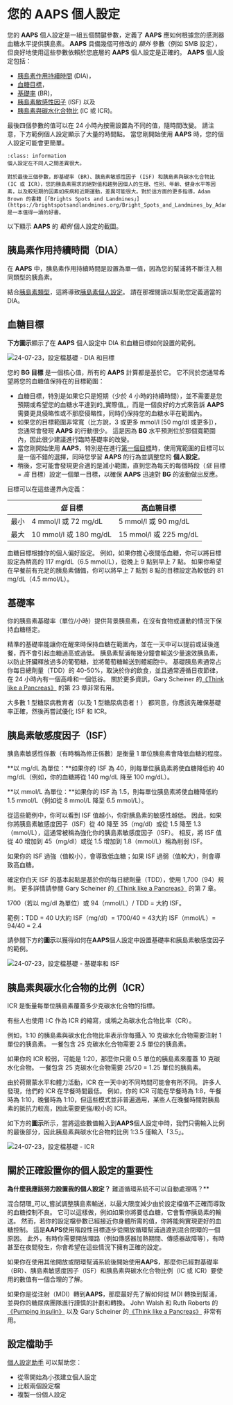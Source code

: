 # 您的 **AAPS** 個人設定

您的 **AAPS** 個人設定是一組五個關鍵參數，定義了 **AAPS** 應如何根據您的感測器血糖水平提供胰島素。 **AAPS** 具備幾個可修改的 _額外_ 參數（例如 SMB 設定），但良好地使用這些參數依賴於您底層的 **AAPS** 個人設定是正確的。 **AAPS** 個人設定包括：

- [胰島素作用持續時間](#duration-of-insulin-action-dia) (DIA)，
- [血糖目標](#glucose-targets)，
- [基礎率](#basal-rates) (BR)，
- [胰島素敏感性因子](#insulin-sensitivity-factor-isf) (ISF) 以及
- [胰島素與碳水化合物比](#insulin-to-carb-ratio-icr) (IC 或 ICR)。

最後四個參數的值可以在 24 小時內按需設置為不同的值，隨時間改變。 請注意，下方範例個人設定顯示了大量的時間點。 當您剛開始使用 **AAPS** 時，您的個人設定可能會更簡單。

```{admonition} Your diabetes may vary
:class: information
個人設定在不同人之間差異很大。

對於最後三個參數，即基礎率 (BR)、胰島素敏感性因子 (ISF) 和胰島素與碳水化合物比 (IC 或 ICR)，您的胰島素需求的絕對值和趨勢因個人的生理、性別、年齡、健身水平等因素，以及較短期的因素如疾病和近期運動，差異可能很大。對於這方面的更多指導，Adam Brown 的書籍 [「Brights Spots and Landmines」](https://brightspotsandlandmines.org/Bright_Spots_and_Landmines_by_Adam_Brown.pdf) 是一本值得一讀的好書。

```

以下顯示 **AAPS** 的 _範例_ 個人設定的截圖。

## 胰島素作用持續時間（DIA）

在 **AAPS** 中，胰島素作用持續時間是設置為單一值，因為您的幫浦將不斷注入相同類型的胰島素。

結合[胰島素類型](../SettingUpAaps/ConfigBuilder.md#insulin)，這將導致[胰島素個人設定](../DailyLifeWithAaps/AapsScreens.md#insulin-profile)。 請在那裡閱讀以幫助您定義適當的 DIA。

## 血糖目標

**下方圖示**顯示了在 **AAPS** 個人設定中 DIA 和血糖目標如何設置的範例。

![24-07-23，設定檔基礎 - DIA 和目標](../images/f3904cc3-3d9e-497e-a3b6-3a49650053e6.png)

您的 **BG 目標** 是一個核心值，所有的 **AAPS** 計算都是基於它。 它不同於您通常希望將您的血糖值保持在的目標範圍：

- 血糖目標，特別是如果它只是短期（少於 4 小時的持續時間），並不需要是您預期或希望您的血糖水平達到的_實際值_，而是一個良好的方式來告訴 **AAPS** 需要更具侵略性或不那麼侵略性，同時仍保持您的血糖水平在範圍內。
- 如果您的目標範圍非常寬（比方說，3 或更多 mmol/l [50 mg/dl 或更多]），您通常會發現 **AAPS** 的行動很少。 這是因為 **BG** 水平預測位於那個寬範圍內，因此很少建議進行臨時基礎率的改變。
- 當您剛開始使用 **AAPS**，特別是在進行[第一個目標](../SettingUpAaps/CompletingTheObjectives.md)時，使用寬範圍的目標可以是一個不錯的選擇，同時您學習 **AAPS** 的行為並調整您的 **個人設定**。
- 稍後，您可能會發現更合適的是減小範圍，直到您為每天的每個時段（_低_ 目標 = _高_ 目標）設定一個單一目標，以確保 **AAPS** 迅速對 **BG** 的波動做出反應。

目標可以在這些邊界內定義：

|    | _低_ 目標                | 高血糖目標                 |
| -- | --------------------- | --------------------- |
| 最小 | 4 mmol/l 或 72 mg/dL   | 5 mmol/l 或 90 mg/dL   |
| 最大 | 10 mmol/l 或 180 mg/dL | 15 mmol/l 或 225 mg/dL |

血糖目標根據你的個人偏好設定。 例如，如果你擔心夜間低血糖，你可以將目標設定為稍高的 117 mg/dL（6.5 mmol/L），從晚上 9 點到早上 7 點。 如果你希望在早餐前有充足的胰島素儲備，你可以將早上 7 點到 8 點的目標設定為較低的 81 mg/dL（4.5 mmol/L）。

## 基礎率

你的胰島素基礎率（單位/小時）提供背景胰島素，在沒有食物或運動的情況下保持血糖穩定。

精準的基礎率能讓你在醒來時保持血糖在範圍內，並在一天中可以提前或延後進餐，而不會引起血糖過高或過低。 胰島素幫浦每幾分鐘會輸送少量速效胰島素，以防止肝臟釋放過多的葡萄糖，並將葡萄糖輸送到體細胞中。 基礎胰島素通常占你每日總劑量（TDD）的 40-50%，取決於你的飲食，並且通常遵循日夜節律，在 24 小時內有一個高峰和一個低谷。 關於更多資訊，Gary Scheiner 的[《Think like a Pancreas》](https://amzn.eu/d/iVU0RGe) 的第 23 章非常有用。

大多數 1 型糖尿病教育者（以及 1 型糖尿病患者！） 都同意，你應該先確保基礎率正確，然後再嘗試優化 ISF 和 ICR。

## 胰島素敏感度因子（ISF）

胰島素敏感性係數（有時稱為修正係數）是衡量 1 單位胰島素會降低血糖的程度。

\*\*以 mg/dL 為單位：\*\*如果你的 ISF 為 40，則每單位胰島素將使血糖降低約 40 mg/dL（例如，你的血糖將從 140 mg/dL 降至 100 mg/dL）。

\*\*以 mmol/L 為單位：\*\*如果你的 ISF 為 1.5，則每單位胰島素將使血糖降低約 1.5 mmol/L（例如從 8 mmol/L 降至 6.5 mmol/L）。

從這些範例中，你可以看到 ISF 值越小，你對胰島素的敏感性越低。 因此，如果你將胰島素敏感度因子（ISF）從 40 降至 35（mg/dl）或從 1.5 降至 1.3（mmol/L），這通常被稱為強化你的胰島素敏感度因子（ISF）。 相反，將 ISF 值從 40 增加到 45（mg/dl）或從 1.5 增加到 1.8（mmol/L）稱為削弱 ISF。

如果你的 ISF 過強（值較小），會導致低血糖；如果 ISF 過弱（值較大），則會導致高血糖。

確定你白天 ISF 的基本起點是基於你的每日總劑量（TDD），使用 1,700（94）規則。 更多詳情請參閱 Gary Scheiner 的[《Think like a Pancreas》](https://amzn.eu/d/iVU0RGe) 的第 7 章。

1700（若以 mg/dl 為單位）或 94（mmol/L）/ TDD = 大約 ISF。

範例：TDD = 40 U大約 ISF（mg/dl）= 1700/40 = 43大約 ISF（mmol/L）= 94/40 = 2.4

請參閱下方的**圖示**以獲得如何在**AAPS**個人設定中設置基礎率和胰島素敏感度因子的範例。

![24-07-23，設定檔基礎 - 基礎率和 ISF](../images/55c8ed24-e24e-4caa-9c17-294fa93cb84a.png)

## 胰島素與碳水化合物的比例（ICR）

ICR 是衡量每單位胰島素覆蓋多少克碳水化合物的指標。

有些人也使用 I:C 作為 ICR 的縮寫，或稱之為碳水化合物比率（CR）。

例如，1:10 的胰島素與碳水化合物比率表示你每攝入 10 克碳水化合物需要注射 1 單位的胰島素。 一餐包含 25 克碳水化合物需要 2.5 單位的胰島素。

如果你的 ICR 較弱，可能是 1:20，那麼你只需 0.5 單位的胰島素來覆蓋 10 克碳水化合物。 一餐包含 25 克碳水化合物需要 25/20 = 1.25 單位的胰島素。

由於荷爾蒙水平和體力活動，ICR 在一天中的不同時間可能會有所不同。 許多人發現，他們的 ICR 在早餐時間最低。 例如，你的 ICR 可能在早餐時為 1:8，午餐時為 1:10，晚餐時為 1:10，但這些模式並非普遍適用，某些人在晚餐時間對胰島素的抵抗力較高，因此需要更強/較小的 ICR。

如下方的**圖示**所示，當將這些數值輸入到**AAPS**個人設定中時，我們只需輸入比例的最後部分，因此胰島素與碳水化合物的比例 1:3.5 僅輸入「3.5」。

![24-07-23，設定檔基礎 - ICR](../images/7741eefb-cae5-45c5-a9e5-8eae5ead3f48.png)

## 關於正確設置你的個人設定的重要性

**為什麼我應該努力設置我的個人設定？** 難道循環系統不可以自動處理嗎？\*\*

混合閉環_可以_嘗試調整胰島素輸送，以最大限度減少由於設定檔值不正確而導致的血糖控制不良。 它可以這樣做，例如如果你將要低血糖，它會暫停胰島素的輸送。 然而，若你的設定檔參數已經接近你身體所需的值，你將能夠實現更好的血糖控制。 這是**AAPS**使用階段性目標逐步從開放循環幫浦過渡到混合閉環的一個原因。 此外，有時你需要開放環路（例如傳感器加熱期間、傳感器故障等），有時甚至在夜間發生，你會希望在這些情況下擁有正確的設定。

如果你在使用其他開放或閉環幫浦系統後開始使用**AAPS**，那麼你已經對基礎率（BR）、胰島素敏感度因子（ISF）和胰島素與碳水化合物比例（IC 或 ICR）要使用的數值有一個合理的了解。

如果你是從注射（MDI）轉到**AAPS**，那麼最好先了解如何從 MDI 轉換到幫浦，並與你的糖尿病團隊進行謹慎的計劃和轉換。 John Walsh 和 Ruth Roberts 的[《Pumping insulin》](https://amzn.eu/d/iaCsFa2) 以及 Gary Scheiner 的[《Think like a Pancreas》](https://amzn.eu/d/iVU0RGe) 非常有用。

## 設定檔助手

[個人設定助手](../SettingUpAaps/ProfileHelper.md) 可以幫助您：

- 從零開始為小孩建立個人設定
- 比較兩個設定檔
- 複製一份個人設定
